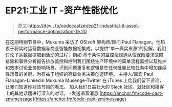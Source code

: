 # EP21:工业 IT -资产性能优化

> 原文:[https://dev . to/codecastzm/ep21-industrial-it-asset-performance-optimization-1e 20](https://dev.to/codecastzm/ep21-industrial-it-asset-performance-optimization-1e20)

在这期特别节目中，Mukuma 采访了 OSIsoft 架构师/顾问 Paul Flanagan，他热衷于将实时运营数据与商业智能数据相集成，以提供“单一真实来源”的见解。我们讨论了从数据提取到活动的过程，例如:基于条件的监控法规遵从性保险要求故障排除和事件分析报告排放监控和控制我们围绕生产环境中的简单流程监控以及维护和效率讨论业务影响场景。识别问题重复和逻辑是在任何批量比较任务中增加连续性场景的关键，为有益于组织的高级业务决策创造环境。
主持人/嘉宾
Paul Flanagan-Linkedin
Mukuma Musenge-Twitter
在 iTunes 上给我们留下评论，让我们知道你对该节目的看法。
加入我们日益壮大的 Slack 社区，就社区和播客上的其他话题进行深入的对话。
-发送语音消息:[https://anchor.fm/code-cast-zm/message](https://anchor.fm/code-cast-zm/message)